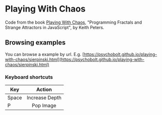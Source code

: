 # Playing With Chaos

Code from the book [Playing With Chaos](http://www.playingwithchaos.net/), "Programming Fractals and Strange Attractors in JavaScript", by Keith Peters.

## Browsing examples

You can browse a example by url. E.g. [https://psychobolt.github.io/playing-with-chaos/sierpinski.html](https://psychobolt.github.io/playing-with-chaos/sierpinski.html)

### Keyboard shortcuts

| Key   | Action         |
|-------|:--------------:|
| Space | Increase Depth |
| P     | Pop Image      |
